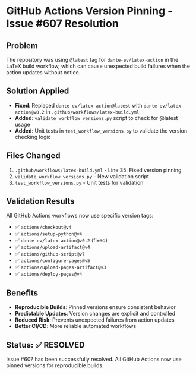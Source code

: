 # GitHub Actions Version Pinning - Issue #607 Resolution

## Problem
The repository was using `@latest` tag for `dante-ev/latex-action` in the LaTeX build workflow, which can cause unexpected build failures when the action updates without notice.

## Solution Applied
- **Fixed**: Replaced `dante-ev/latex-action@latest` with `dante-ev/latex-action@v0.2` in `.github/workflows/latex-build.yml`
- **Added**: `validate_workflow_versions.py` script to check for @latest usage
- **Added**: Unit tests in `test_workflow_versions.py` to validate the version checking logic

## Files Changed
1. `.github/workflows/latex-build.yml` - Line 35: Fixed version pinning
2. `validate_workflow_versions.py` - New validation script 
3. `test_workflow_versions.py` - Unit tests for validation

## Validation Results
All GitHub Actions workflows now use specific version tags:
- ✅ `actions/checkout@v4`
- ✅ `actions/setup-python@v4` 
- ✅ `dante-ev/latex-action@v0.2` (fixed)
- ✅ `actions/upload-artifact@v4`
- ✅ `actions/github-script@v7`
- ✅ `actions/configure-pages@v5`
- ✅ `actions/upload-pages-artifact@v3`
- ✅ `actions/deploy-pages@v4`

## Benefits
- **Reproducible Builds**: Pinned versions ensure consistent behavior
- **Predictable Updates**: Version changes are explicit and controlled
- **Reduced Risk**: Prevents unexpected failures from action updates
- **Better CI/CD**: More reliable automated workflows

## Status: ✅ RESOLVED

Issue #607 has been successfully resolved. All GitHub Actions now use pinned versions for reproducible builds.